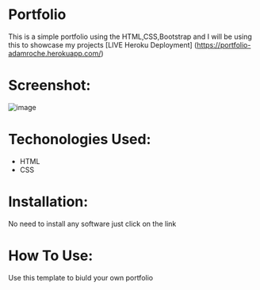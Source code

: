 # Portfolio
This is a simple portfolio using the HTML,CSS,Bootstrap and I will be using this to showcase my projects 
[LIVE Heroku Deployment] (https://portfolio-adamroche.herokuapp.com/)
# Screenshot:
 ![image](https://user-images.githubusercontent.com/95597913/147023680-6b848cbf-5316-47e7-96e2-d3734a3a74c8.png)
# Techonologies Used:
* HTML
* CSS
# Installation:
No need to install any software just click on the link

# How To Use:
Use this template to biuld your own portfolio
